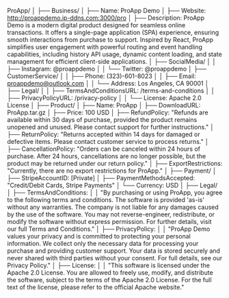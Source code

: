 ProApp/
│
├── Business/
│   ├── Name: ProApp Demo
│   ├── Website: http://proappdemo.ip-ddns.com:3000/pro
│   ├── Description: ProApp Demo is a modern digital product designed for seamless online transactions. It offers a single-page application (SPA) experience, ensuring smooth interactions from purchase to support. Inspired by React, ProApp simplifies user engagement with powerful routing and event handling capabilities, including history API usage, dynamic content loading, and state management for efficient client-side applications.
│   ├── SocialMedia/
│   │   ├── Instagram: @proappdemo
│   │   └── Twitter: @proappdemo
│   ├── CustomerService/
│   │   ├── Phone: (323)-601-8023
│   │   ├── Email: proappdemo@outlook.com
│   │   └── Address: Los Angeles, CA 90001
│   ├── Legal/
│   │   ├── TermsAndConditionsURL: /terms-and-conditions
│   │   ├── PrivacyPolicyURL: /privacy-policy
│   │   └── License: Apache 2.0 License
│
├── Product/
│   ├── Name: ProApp
│   ├── DownloadURL: ProApp.tar.gz
│   ├── Price: 100 USD
│   ├── RefundPolicy: "Refunds are available within 30 days of purchase, provided the product remains unopened and unused. Please contact support for further instructions."
│   ├── ReturnPolicy: "Returns accepted within 14 days for damaged or defective items. Please contact customer service to process returns."
│   ├── CancellationPolicy: "Orders can be canceled within 24 hours of purchase. After 24 hours, cancellations are no longer possible, but the product may be returned under our return policy."
│   ├── ExportRestrictions: "Currently, there are no export restrictions for ProApp."
│
├── Payment/
│   ├── StripeAccountID: [Private]
│   ├── PaymentMethodsAccepted: "Credit/Debit Cards, Stripe Payments"
│   └── Currency: USD
│
├── Legal/
│   ├── TermsAndConditions:
│   │   "By purchasing or using ProApp, you agree to the following terms and conditions. The software is provided 'as-is' without any warranties. The company is not liable for any damages caused by the use of the software. You may not reverse-engineer, redistribute, or modify the software without express permission. For further details, visit our full Terms and Conditions."
│   ├── PrivacyPolicy:
│   │   "ProApp Demo values your privacy and is committed to protecting your personal information. We collect only the necessary data for processing your purchase and providing customer support. Your data is stored securely and never shared with third parties without your consent. For full details, see our Privacy Policy."
│   ├── License:
│   │   "This software is licensed under the Apache 2.0 License. You are allowed to freely use, modify, and distribute the software, subject to the terms of the Apache 2.0 License. For the full text of the license, please refer to the official Apache website."

